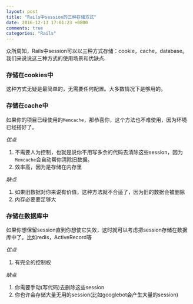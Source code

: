 ```yaml
---
layout: post
title: "Rails中session的三种存储方式"
date: 2016-12-13 17:01:23 +0800
comments: true
categories: "Rails"
---
```


众所周知，Rails中session可以以三种方式存储：cookie，cache，database。我们来说说这三种方式的使用场景和优缺点.

### 存储在cookies中

这种方式无疑是最简单的，无需要任何配置。大多数情况下是够用的。

### 存储在cache中

如果你的项目已经使用的`Memcache`，那恭喜你，这个方法也不难使用，因为环境已经搭好了。

*优点*
1. 不需要人为控制，也就是说你不用写多余的代码去清除这些session，因为`Memcache`会自动帮你清除旧数据。
2. 效率高，因为是存储在内存里

*缺点*

1. 如果旧数据对你来说有价值，这种方法就不合适了，因为旧的数据会被删除
2. 内存必要要足够大


### 存储在数据库中

如果你想保留session直到你想使它失效，这时就可以考虑把session存储在数据库中了。比如redis，ActiveRecord等

*优点*

1. 有完全的控制权

*缺点*

1. 你需要手动(写代码)去删除这些session
2. 你也许会存储大量无用的session(比如googlebot会产生大量的session)
